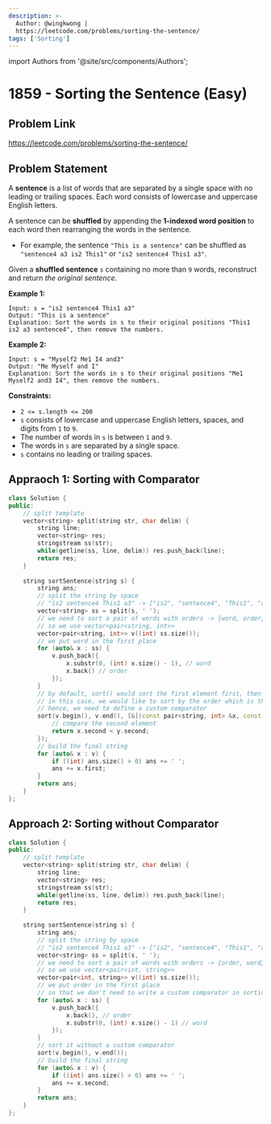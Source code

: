 ```yaml
---
description: >-
  Author: @wingkwong |
  https://leetcode.com/problems/sorting-the-sentence/
tags: ['Sorting']
---
```


import Authors from '@site/src/components/Authors';

# 1859 - Sorting the Sentence (Easy)

## Problem Link

https://leetcode.com/problems/sorting-the-sentence/

## Problem Statement

A **sentence** is a list of words that are separated by a single space with no leading or trailing spaces. Each word consists of lowercase and uppercase English letters.

A sentence can be **shuffled** by appending the **1-indexed word position** to each word then rearranging the words in the sentence.

* For example, the sentence `"This is a sentence"` can be shuffled as `"sentence4 a3 is2 This1"` or `"is2 sentence4 This1 a3"`.

Given a **shuffled sentence** `s` containing no more than `9` words, reconstruct and return _the original sentence_.

**Example 1:**

```
Input: s = "is2 sentence4 This1 a3"
Output: "This is a sentence"
Explanation: Sort the words in s to their original positions "This1 is2 a3 sentence4", then remove the numbers.
```

**Example 2:**

```
Input: s = "Myself2 Me1 I4 and3"
Output: "Me Myself and I"
Explanation: Sort the words in s to their original positions "Me1 Myself2 and3 I4", then remove the numbers.
```

**Constraints:**

* `2 <= s.length <= 200`
* `s` consists of lowercase and uppercase English letters, spaces, and digits from `1` to `9`.
* The number of words in `s` is between `1` and `9`.
* The words in `s` are separated by a single space.
* `s` contains no leading or trailing spaces.

## Appraoch 1: Sorting with Comparator

```cpp
class Solution {
public:
    // split template
    vector<string> split(string str, char delim) {
        string line;
        vector<string> res;
        stringstream ss(str);
        while(getline(ss, line, delim)) res.push_back(line);
        return res;
    }
    
    string sortSentence(string s) {
        string ans;
        // split the string by space
        // "is2 sentence4 This1 a3" -> ["is2", "sentence4", "This1", "a3"]
        vector<string> ss = split(s, ' ');
        // we need to sort a pair of words with orders -> {word, order}
        // so we use vector<pair<string, int>>
        vector<pair<string, int>> v((int) ss.size());
        // we put word in the first place
        for (auto& x : ss) {
            v.push_back({
                x.substr(0, (int) x.size() - 1), // word
                x.back() // order
            });
        }
        // by default, sort() would sort the first element first, then sort the second one
        // in this case, we would like to sort by the order which is the second element 
        // hence, we need to define a custom comparator
        sort(v.begin(), v.end(), [&](const pair<string, int> &x, const pair<string, int>& y) {
            // compare the second element
            return x.second < y.second;
        });
        // build the final string
        for (auto& x : v) {
            if ((int) ans.size() > 0) ans += ' '; 
            ans += x.first;
        }
        return ans;
    }
};
```

## Approach 2: Sorting without Comparator

<Authors names="@wingkwong"/>

```cpp
class Solution {
public:
    // split template
    vector<string> split(string str, char delim) {
        string line;
        vector<string> res;
        stringstream ss(str);
        while(getline(ss, line, delim)) res.push_back(line);
        return res;
    }
    
    string sortSentence(string s) {
        string ans;
        // split the string by space
        // "is2 sentence4 This1 a3" -> ["is2", "sentence4", "This1", "a3"]
        vector<string> ss = split(s, ' ');
        // we need to sort a pair of words with orders -> {order, word}
        // so we use vector<pair<int, string>>
        vector<pair<int, string>> v((int) ss.size());
        // we put order in the first place 
        // so that we don't need to write a custom comparator in sorting
        for (auto& x : ss) {
            v.push_back({
                x.back(), // order
                x.substr(0, (int) x.size() - 1) // word
            });
        }
        // sort it without a custom comparator
        sort(v.begin(), v.end());
        // build the final string
        for (auto& x : v) {
            if ((int) ans.size() > 0) ans += ' '; 
            ans += x.second;
        }
        return ans;
    }
};
```
